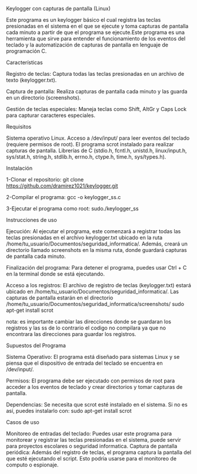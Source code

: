 Keylogger con capturas de pantalla (Linux)

Este programa es un keylogger básico el cual registra las teclas presionadas en el sistema  en el que se ejecute y toma capturas de pantalla cada minuto a partir de que el programa se ejecute.Este programa es una herramienta que sirve para entender el funcionamiento de los eventos del teclado y la automatización de capturas de pantalla en lenguaje de programación C.

Características

Registro de teclas: Captura todas las teclas presionadas en un archivo de texto (keylogger.txt).

Captura de pantalla: Realiza capturas de pantalla cada minuto y las guarda en un directorio (screenshots).

Gestión de teclas especiales: Maneja teclas como Shift, AltGr y Caps Lock para capturar caracteres especiales.

Requisitos

Sistema operativo Linux.
Acceso a /dev/input/ para leer eventos del teclado (requiere permisos de root).
El programa scrot instalado para realizar capturas de pantalla.
Librerías de C (stdio.h, fcntl.h, unistd.h, linux/input.h, sys/stat.h, string.h, stdlib.h, errno.h, ctype.h, time.h, sys/types.h).

Instalación

1-Clonar el repositorio: git clone https://github.com/dramirez1021/keylogger.git

2-Compilar el programa: gcc -o keylogger_ss.c

3-Ejecutar el programa como root: sudo./keylogger_ss

Instrucciones de uso

Ejecución: Al ejecutar el programa, este comenzará a registrar todas las teclas presionadas en el archivo keylogger.txt ubicado en la ruta /home/tu_usuario/Documentos/seguridad_informatica/. Además, creará un directorio llamado screenshots en la misma ruta, donde guardará capturas de pantalla cada minuto.

Finalización del programa: Para detener el programa, puedes usar Ctrl + C en la terminal donde se está ejecutando.

Acceso a los registros:
El archivo de registro de teclas (keylogger.txt) estará ubicado en /home/tu_usuario/Documentos/seguridad_informatica/.
Las capturas de pantalla estarán en el directorio /home/tu_usuario/Documentos/seguridad_informatica/screenshots/
sudo apt-get install scrot

nota: es importante cambiar las direcciones donde se guardaran los registros y las ss de lo contrario el codigo no compilara ya que no encontrara las direcciones para guardar los registros.

Supuestos del Programa

Sistema Operativo: El programa está diseñado para sistemas Linux y se piensa que el dispositivo de entrada del teclado se encuentra en /dev/input/.

Permisos: El programa debe ser ejecutado con permisos de root para acceder a los eventos de teclado y crear directorios y tomar capturas de pantalla.

Dependencias: Se necesita que scrot esté instalado en el sistema. Si no es así, puedes instalarlo con: sudo apt-get install scrot

Casos de uso 

Monitoreo de entradas del teclado: Puedes usar este programa para monitorear y registrar las teclas presionadas en el sistema, puede servir para proyectos escolares o seguridad  informatica.
Captura de pantalla periódica: Además del registro de teclas, el programa captura la pantalla del que esté ejecutando el script. Esto podria usarse para el monitoreo de computo o espionaje.






